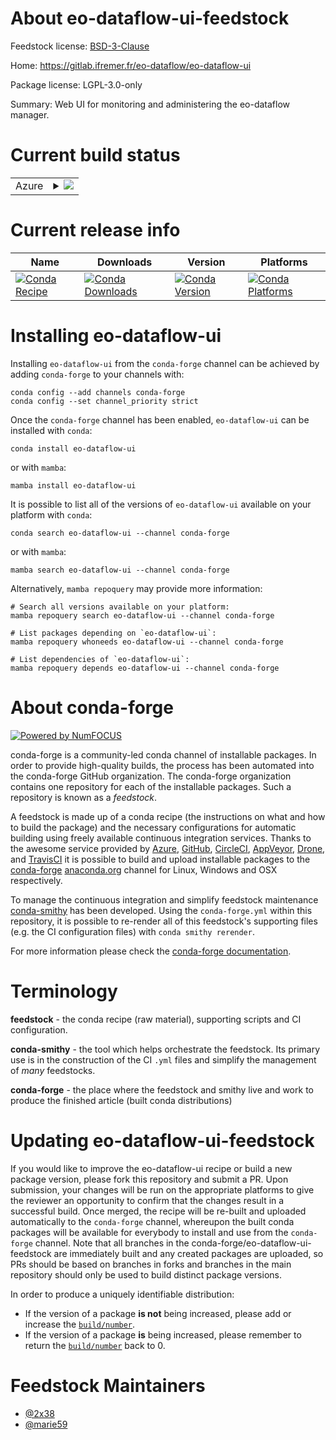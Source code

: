 About eo-dataflow-ui-feedstock
==============================

Feedstock license: [BSD-3-Clause](https://github.com/conda-forge/eo-dataflow-ui-feedstock/blob/main/LICENSE.txt)

Home: https://gitlab.ifremer.fr/eo-dataflow/eo-dataflow-ui

Package license: LGPL-3.0-only

Summary: Web UI for monitoring and administering the eo-dataflow manager.

Current build status
====================


<table>
    
  <tr>
    <td>Azure</td>
    <td>
      <details>
        <summary>
          <a href="https://dev.azure.com/conda-forge/feedstock-builds/_build/latest?definitionId=18461&branchName=main">
            <img src="https://dev.azure.com/conda-forge/feedstock-builds/_apis/build/status/eo-dataflow-ui-feedstock?branchName=main">
          </a>
        </summary>
        <table>
          <thead><tr><th>Variant</th><th>Status</th></tr></thead>
          <tbody><tr>
              <td>linux_64_python3.10.____cpython</td>
              <td>
                <a href="https://dev.azure.com/conda-forge/feedstock-builds/_build/latest?definitionId=18461&branchName=main">
                  <img src="https://dev.azure.com/conda-forge/feedstock-builds/_apis/build/status/eo-dataflow-ui-feedstock?branchName=main&jobName=linux&configuration=linux%20linux_64_python3.10.____cpython" alt="variant">
                </a>
              </td>
            </tr><tr>
              <td>linux_64_python3.11.____cpython</td>
              <td>
                <a href="https://dev.azure.com/conda-forge/feedstock-builds/_build/latest?definitionId=18461&branchName=main">
                  <img src="https://dev.azure.com/conda-forge/feedstock-builds/_apis/build/status/eo-dataflow-ui-feedstock?branchName=main&jobName=linux&configuration=linux%20linux_64_python3.11.____cpython" alt="variant">
                </a>
              </td>
            </tr><tr>
              <td>linux_64_python3.12.____cpython</td>
              <td>
                <a href="https://dev.azure.com/conda-forge/feedstock-builds/_build/latest?definitionId=18461&branchName=main">
                  <img src="https://dev.azure.com/conda-forge/feedstock-builds/_apis/build/status/eo-dataflow-ui-feedstock?branchName=main&jobName=linux&configuration=linux%20linux_64_python3.12.____cpython" alt="variant">
                </a>
              </td>
            </tr><tr>
              <td>linux_64_python3.8.____cpython</td>
              <td>
                <a href="https://dev.azure.com/conda-forge/feedstock-builds/_build/latest?definitionId=18461&branchName=main">
                  <img src="https://dev.azure.com/conda-forge/feedstock-builds/_apis/build/status/eo-dataflow-ui-feedstock?branchName=main&jobName=linux&configuration=linux%20linux_64_python3.8.____cpython" alt="variant">
                </a>
              </td>
            </tr><tr>
              <td>linux_64_python3.9.____cpython</td>
              <td>
                <a href="https://dev.azure.com/conda-forge/feedstock-builds/_build/latest?definitionId=18461&branchName=main">
                  <img src="https://dev.azure.com/conda-forge/feedstock-builds/_apis/build/status/eo-dataflow-ui-feedstock?branchName=main&jobName=linux&configuration=linux%20linux_64_python3.9.____cpython" alt="variant">
                </a>
              </td>
            </tr><tr>
              <td>osx_64_python3.10.____cpython</td>
              <td>
                <a href="https://dev.azure.com/conda-forge/feedstock-builds/_build/latest?definitionId=18461&branchName=main">
                  <img src="https://dev.azure.com/conda-forge/feedstock-builds/_apis/build/status/eo-dataflow-ui-feedstock?branchName=main&jobName=osx&configuration=osx%20osx_64_python3.10.____cpython" alt="variant">
                </a>
              </td>
            </tr><tr>
              <td>osx_64_python3.11.____cpython</td>
              <td>
                <a href="https://dev.azure.com/conda-forge/feedstock-builds/_build/latest?definitionId=18461&branchName=main">
                  <img src="https://dev.azure.com/conda-forge/feedstock-builds/_apis/build/status/eo-dataflow-ui-feedstock?branchName=main&jobName=osx&configuration=osx%20osx_64_python3.11.____cpython" alt="variant">
                </a>
              </td>
            </tr><tr>
              <td>osx_64_python3.12.____cpython</td>
              <td>
                <a href="https://dev.azure.com/conda-forge/feedstock-builds/_build/latest?definitionId=18461&branchName=main">
                  <img src="https://dev.azure.com/conda-forge/feedstock-builds/_apis/build/status/eo-dataflow-ui-feedstock?branchName=main&jobName=osx&configuration=osx%20osx_64_python3.12.____cpython" alt="variant">
                </a>
              </td>
            </tr><tr>
              <td>osx_64_python3.8.____cpython</td>
              <td>
                <a href="https://dev.azure.com/conda-forge/feedstock-builds/_build/latest?definitionId=18461&branchName=main">
                  <img src="https://dev.azure.com/conda-forge/feedstock-builds/_apis/build/status/eo-dataflow-ui-feedstock?branchName=main&jobName=osx&configuration=osx%20osx_64_python3.8.____cpython" alt="variant">
                </a>
              </td>
            </tr><tr>
              <td>osx_64_python3.9.____cpython</td>
              <td>
                <a href="https://dev.azure.com/conda-forge/feedstock-builds/_build/latest?definitionId=18461&branchName=main">
                  <img src="https://dev.azure.com/conda-forge/feedstock-builds/_apis/build/status/eo-dataflow-ui-feedstock?branchName=main&jobName=osx&configuration=osx%20osx_64_python3.9.____cpython" alt="variant">
                </a>
              </td>
            </tr><tr>
              <td>win_64_python3.10.____cpython</td>
              <td>
                <a href="https://dev.azure.com/conda-forge/feedstock-builds/_build/latest?definitionId=18461&branchName=main">
                  <img src="https://dev.azure.com/conda-forge/feedstock-builds/_apis/build/status/eo-dataflow-ui-feedstock?branchName=main&jobName=win&configuration=win%20win_64_python3.10.____cpython" alt="variant">
                </a>
              </td>
            </tr><tr>
              <td>win_64_python3.11.____cpython</td>
              <td>
                <a href="https://dev.azure.com/conda-forge/feedstock-builds/_build/latest?definitionId=18461&branchName=main">
                  <img src="https://dev.azure.com/conda-forge/feedstock-builds/_apis/build/status/eo-dataflow-ui-feedstock?branchName=main&jobName=win&configuration=win%20win_64_python3.11.____cpython" alt="variant">
                </a>
              </td>
            </tr><tr>
              <td>win_64_python3.12.____cpython</td>
              <td>
                <a href="https://dev.azure.com/conda-forge/feedstock-builds/_build/latest?definitionId=18461&branchName=main">
                  <img src="https://dev.azure.com/conda-forge/feedstock-builds/_apis/build/status/eo-dataflow-ui-feedstock?branchName=main&jobName=win&configuration=win%20win_64_python3.12.____cpython" alt="variant">
                </a>
              </td>
            </tr><tr>
              <td>win_64_python3.8.____cpython</td>
              <td>
                <a href="https://dev.azure.com/conda-forge/feedstock-builds/_build/latest?definitionId=18461&branchName=main">
                  <img src="https://dev.azure.com/conda-forge/feedstock-builds/_apis/build/status/eo-dataflow-ui-feedstock?branchName=main&jobName=win&configuration=win%20win_64_python3.8.____cpython" alt="variant">
                </a>
              </td>
            </tr><tr>
              <td>win_64_python3.9.____cpython</td>
              <td>
                <a href="https://dev.azure.com/conda-forge/feedstock-builds/_build/latest?definitionId=18461&branchName=main">
                  <img src="https://dev.azure.com/conda-forge/feedstock-builds/_apis/build/status/eo-dataflow-ui-feedstock?branchName=main&jobName=win&configuration=win%20win_64_python3.9.____cpython" alt="variant">
                </a>
              </td>
            </tr>
          </tbody>
        </table>
      </details>
    </td>
  </tr>
</table>

Current release info
====================

| Name | Downloads | Version | Platforms |
| --- | --- | --- | --- |
| [![Conda Recipe](https://img.shields.io/badge/recipe-eo--dataflow--ui-green.svg)](https://anaconda.org/conda-forge/eo-dataflow-ui) | [![Conda Downloads](https://img.shields.io/conda/dn/conda-forge/eo-dataflow-ui.svg)](https://anaconda.org/conda-forge/eo-dataflow-ui) | [![Conda Version](https://img.shields.io/conda/vn/conda-forge/eo-dataflow-ui.svg)](https://anaconda.org/conda-forge/eo-dataflow-ui) | [![Conda Platforms](https://img.shields.io/conda/pn/conda-forge/eo-dataflow-ui.svg)](https://anaconda.org/conda-forge/eo-dataflow-ui) |

Installing eo-dataflow-ui
=========================

Installing `eo-dataflow-ui` from the `conda-forge` channel can be achieved by adding `conda-forge` to your channels with:

```
conda config --add channels conda-forge
conda config --set channel_priority strict
```

Once the `conda-forge` channel has been enabled, `eo-dataflow-ui` can be installed with `conda`:

```
conda install eo-dataflow-ui
```

or with `mamba`:

```
mamba install eo-dataflow-ui
```

It is possible to list all of the versions of `eo-dataflow-ui` available on your platform with `conda`:

```
conda search eo-dataflow-ui --channel conda-forge
```

or with `mamba`:

```
mamba search eo-dataflow-ui --channel conda-forge
```

Alternatively, `mamba repoquery` may provide more information:

```
# Search all versions available on your platform:
mamba repoquery search eo-dataflow-ui --channel conda-forge

# List packages depending on `eo-dataflow-ui`:
mamba repoquery whoneeds eo-dataflow-ui --channel conda-forge

# List dependencies of `eo-dataflow-ui`:
mamba repoquery depends eo-dataflow-ui --channel conda-forge
```


About conda-forge
=================

[![Powered by
NumFOCUS](https://img.shields.io/badge/powered%20by-NumFOCUS-orange.svg?style=flat&colorA=E1523D&colorB=007D8A)](https://numfocus.org)

conda-forge is a community-led conda channel of installable packages.
In order to provide high-quality builds, the process has been automated into the
conda-forge GitHub organization. The conda-forge organization contains one repository
for each of the installable packages. Such a repository is known as a *feedstock*.

A feedstock is made up of a conda recipe (the instructions on what and how to build
the package) and the necessary configurations for automatic building using freely
available continuous integration services. Thanks to the awesome service provided by
[Azure](https://azure.microsoft.com/en-us/services/devops/), [GitHub](https://github.com/),
[CircleCI](https://circleci.com/), [AppVeyor](https://www.appveyor.com/),
[Drone](https://cloud.drone.io/welcome), and [TravisCI](https://travis-ci.com/)
it is possible to build and upload installable packages to the
[conda-forge](https://anaconda.org/conda-forge) [anaconda.org](https://anaconda.org/)
channel for Linux, Windows and OSX respectively.

To manage the continuous integration and simplify feedstock maintenance
[conda-smithy](https://github.com/conda-forge/conda-smithy) has been developed.
Using the ``conda-forge.yml`` within this repository, it is possible to re-render all of
this feedstock's supporting files (e.g. the CI configuration files) with ``conda smithy rerender``.

For more information please check the [conda-forge documentation](https://conda-forge.org/docs/).

Terminology
===========

**feedstock** - the conda recipe (raw material), supporting scripts and CI configuration.

**conda-smithy** - the tool which helps orchestrate the feedstock.
                   Its primary use is in the construction of the CI ``.yml`` files
                   and simplify the management of *many* feedstocks.

**conda-forge** - the place where the feedstock and smithy live and work to
                  produce the finished article (built conda distributions)


Updating eo-dataflow-ui-feedstock
=================================

If you would like to improve the eo-dataflow-ui recipe or build a new
package version, please fork this repository and submit a PR. Upon submission,
your changes will be run on the appropriate platforms to give the reviewer an
opportunity to confirm that the changes result in a successful build. Once
merged, the recipe will be re-built and uploaded automatically to the
`conda-forge` channel, whereupon the built conda packages will be available for
everybody to install and use from the `conda-forge` channel.
Note that all branches in the conda-forge/eo-dataflow-ui-feedstock are
immediately built and any created packages are uploaded, so PRs should be based
on branches in forks and branches in the main repository should only be used to
build distinct package versions.

In order to produce a uniquely identifiable distribution:
 * If the version of a package **is not** being increased, please add or increase
   the [``build/number``](https://docs.conda.io/projects/conda-build/en/latest/resources/define-metadata.html#build-number-and-string).
 * If the version of a package **is** being increased, please remember to return
   the [``build/number``](https://docs.conda.io/projects/conda-build/en/latest/resources/define-metadata.html#build-number-and-string)
   back to 0.

Feedstock Maintainers
=====================

* [@2x38](https://github.com/2x38/)
* [@marie59](https://github.com/marie59/)

